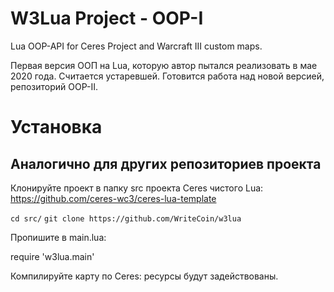 # W3Lua Project - OOP-I
Lua OOP-API for Ceres Project and Warcraft III custom maps.

Первая версия ООП на Lua, которую автор пытался реализовать в мае 2020 года. Считается устаревшей. Готовится работа над новой версией, репозиторий OOP-II.

# Установка

## Аналогично для других репозиториев проекта

Клонируйте проект в папку src проекта Ceres чистого Lua: https://github.com/ceres-wc3/ceres-lua-template

`cd src/`
`git clone https://github.com/WriteCoin/w3lua`

Пропишите в main.lua:

require 'w3lua.main'

Компилируйте карту по Ceres: ресурсы будут задействованы.
